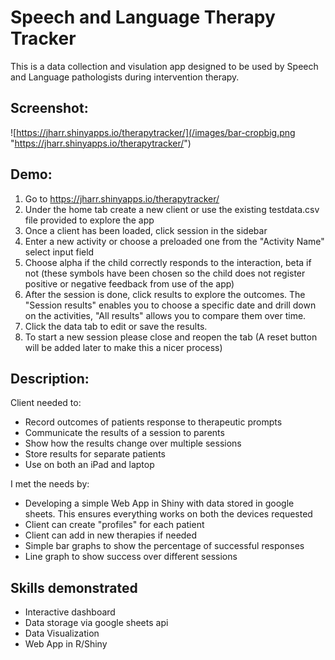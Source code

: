 # Speech and Language Therapy Tracker

This is a data collection and visulation app designed to be used by Speech and Language pathologists during intervention therapy.

## Screenshot:
![https://jharr.shinyapps.io/therapytracker/](/images/bar-cropbig.png "https://jharr.shinyapps.io/therapytracker/")

## Demo:
1. Go to https://jharr.shinyapps.io/therapytracker/
2. Under the home tab create a new client or use the existing testdata.csv file provided to explore the app
3. Once a client has been loaded, click session in the sidebar
4. Enter a new activity or choose a preloaded one from the "Activity Name" select input field
5. Choose alpha if the child correctly responds to the interaction, beta if not (these symbols have been chosen so the child does not register positive or negative feedback from use of the app)
6. After the session is done, click results to explore the outcomes. The "Session results" enables you to choose a specific date and drill down on the activities, "All results" allows you to compare them over time.
7. Click the data tab to edit or save the results.
8. To start a new session please close and reopen the tab (A reset button will be added later to make this a nicer process)

## Description:
Client needed to:
 
- Record outcomes of patients response to therapeutic prompts
- Communicate the results of a session to parents
- Show how the results change over multiple sessions
- Store results for separate patients
- Use on both an iPad and laptop
 
I met the needs by:
 
- Developing a simple Web App in Shiny with data stored in google sheets. This ensures everything works on both the devices requested
- Client can create "profiles" for each patient
- Client can add in new therapies if needed
- Simple bar graphs to show the percentage of successful responses
- Line graph to show success over different sessions
 
 
## Skills demonstrated
- Interactive dashboard
- Data storage via google sheets api
- Data Visualization
- Web App in R/Shiny
 
